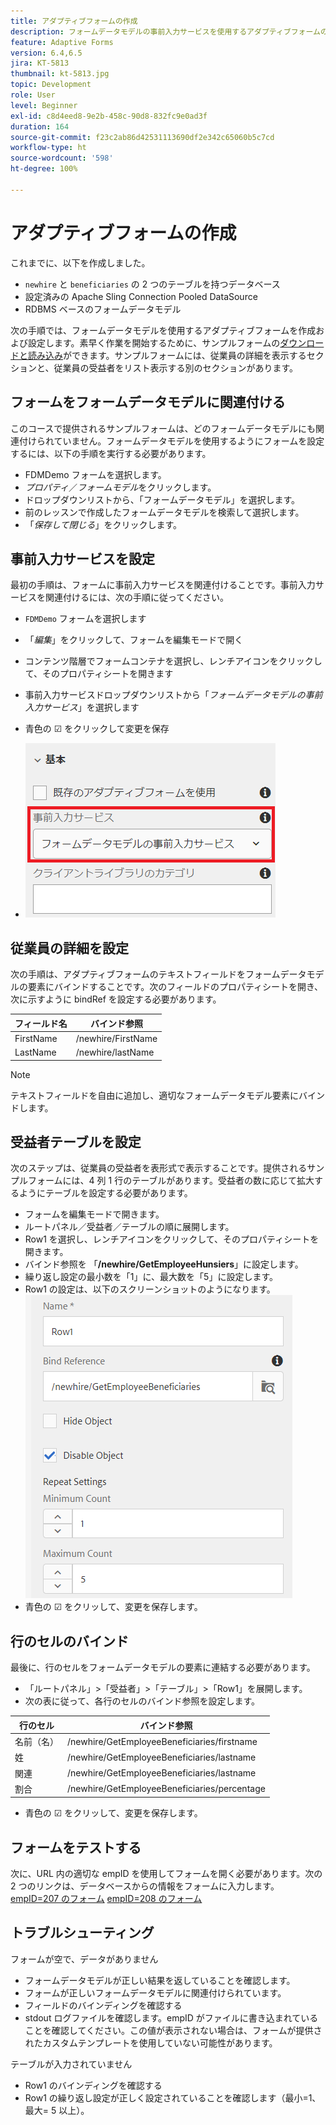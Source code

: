 ```yaml
---
title: アダプティブフォームの作成
description: フォームデータモデルの事前入力サービスを使用するアダプティブフォームの作成と設定
feature: Adaptive Forms
version: 6.4,6.5
jira: KT-5813
thumbnail: kt-5813.jpg
topic: Development
role: User
level: Beginner
exl-id: c8d4eed8-9e2b-458c-90d8-832fc9e0ad3f
duration: 164
source-git-commit: f23c2ab86d42531113690df2e342c65060b5c7cd
workflow-type: ht
source-wordcount: '598'
ht-degree: 100%

---
```


# アダプティブフォームの作成

これまでに、以下を作成しました。

* `newhire` と `beneficiaries` の 2 つのテーブルを持つデータベース
* 設定済みの Apache Sling Connection Pooled DataSource
* RDBMS ベースのフォームデータモデル

次の手順では、フォームデータモデルを使用するアダプティブフォームを作成および設定します。素早く作業を開始するために、サンプルフォームの[ダウンロードと読み込み](assets/fdm-demo-af.zip)ができます。サンプルフォームには、従業員の詳細を表示するセクションと、従業員の受益者をリスト表示する別のセクションがあります。

## フォームをフォームデータモデルに関連付ける

このコースで提供されるサンプルフォームは、どのフォームデータモデルにも関連付けられていません。フォームデータモデルを使用するようにフォームを設定するには、以下の手順を実行する必要があります。

* FDMDemo フォームを選択します。
* _プロパティ_／_フォームモデル_&#x200B;をクリックします。
* ドロップダウンリストから、「フォームデータモデル」を選択します。
* 前のレッスンで作成したフォームデータモデルを検索して選択します。
* 「_保存して閉じる_」をクリックします。

## 事前入力サービスを設定

最初の手順は、フォームに事前入力サービスを関連付けることです。事前入力サービスを関連付けるには、次の手順に従ってください。

* `FDMDemo` フォームを選択します
* 「_編集_」をクリックして、フォームを編集モードで開く
* コンテンツ階層でフォームコンテナを選択し、レンチアイコンをクリックして、そのプロパティシートを開きます
* 事前入力サービスドロップダウンリストから「_フォームデータモデルの事前入力サービス_」を選択します
* 青色の ☑ をクリックして変更を保存

* ![prefill-service](assets/fdm-prefill.png)

## 従業員の詳細を設定

次の手順は、アダプティブフォームのテキストフィールドをフォームデータモデルの要素にバインドすることです。次のフィールドのプロパティシートを開き、次に示すように bindRef を設定する必要があります。


| フィールド名 | バインド参照 |
|------------|--------------------|
| FirstName | /newhire/FirstName |
| LastName | /newhire/lastName |

>[!NOTE]
>
>テキストフィールドを自由に追加し、適切なフォームデータモデル要素にバインドします。

## 受益者テーブルを設定

次のステップは、従業員の受益者を表形式で表示することです。提供されるサンプルフォームには、4 列 1 行のテーブルがあります。受益者の数に応じて拡大するようにテーブルを設定する必要があります。

* フォームを編集モードで開きます。
* ルートパネル／受益者／テーブルの順に展開します。
* Row1 を選択し、レンチアイコンをクリックして、そのプロパティシートを開きます。
* バインド参照を 「**/newhire/GetEmployeeHunsiers**」に設定します。
* 繰り返し設定の最小数を「1」に、最大数を「5」に設定します。
* Row1 の設定は、以下のスクリーンショットのようになります。
  ![row-configure](assets/configure-row.PNG)
* 青色の ☑ をクリッして、変更を保存します。

## 行のセルのバインド

最後に、行のセルをフォームデータモデルの要素に連結する必要があります。

* 「ルートパネル」>「受益者」>「テーブル」>「Row1」を展開します。
* 次の表に従って、各行のセルのバインド参照を設定します。

| 行のセル | バインド参照 |
|------------|----------------------------------------------|
| 名前（名） | /newhire/GetEmployeeBeneficiaries/firstname |
| 姓 | /newhire/GetEmployeeBeneficiaries/lastname |
| 関連 | /newhire/GetEmployeeBeneficiaries/lastname |
| 割合 | /newhire/GetEmployeeBeneficiaries/percentage |

* 青色の ☑ をクリッして、変更を保存します。

## フォームをテストする

次に、URL 内の適切な empID を使用してフォームを開く必要があります。次の 2 つのリンクは、データベースからの情報をフォームに入力します。
[empID=207 のフォーム](http://localhost:4502/content/dam/formsanddocuments/fdmdemo/jcr:content?wcmmode=disabled&amp;empID=207)
[empID=208 のフォーム](http://localhost:4502/content/dam/formsanddocuments/fdmdemo/jcr:content?wcmmode=disabled&amp;empID=208)

## トラブルシューティング

フォームが空で、データがありません

* フォームデータモデルが正しい結果を返していることを確認します。
* フォームが正しいフォームデータモデルに関連付けられています。
* フィールドのバインディングを確認する
* stdout ログファイルを確認します。empID がファイルに書き込まれていることを確認してください。この値が表示されない場合は、フォームが提供されたカスタムテンプレートを使用していない可能性があります。

テーブルが入力されていません

* Row1 のバインディングを確認する
* Row1 の繰り返し設定が正しく設定されていることを確認します（最小=1、最大= 5 以上）。
